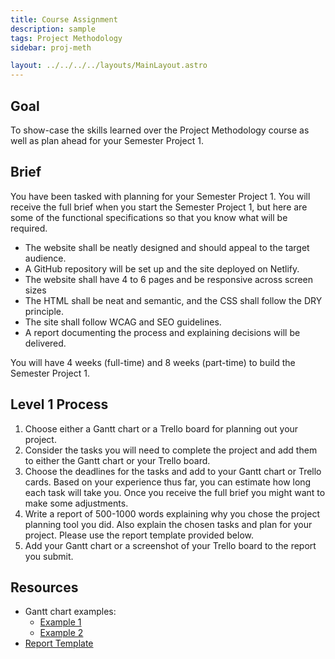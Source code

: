 ```yaml
---
title: Course Assignment
description: sample
tags: Project Methodology
sidebar: proj-meth

layout: ../../../../layouts/MainLayout.astro
---
```


## Goal

To show-case the skills learned over the Project Methodology course as well as plan ahead for your Semester Project 1.

## Brief

You have been tasked with planning for your Semester Project 1. You will receive the full brief when you start the Semester Project 1, but here are some of the functional specifications so that you know what will be required.

- The website shall be neatly designed and should appeal to the target audience.
- A GitHub repository will be set up and the site deployed on Netlify.
- The website shall have 4 to 6 pages and be responsive across screen sizes
- The HTML shall be neat and semantic, and the CSS shall follow the DRY principle.
- The site shall follow WCAG and SEO guidelines.
- A report documenting the process and explaining decisions will be delivered.

You will have 4 weeks (full-time) and 8 weeks (part-time) to build the Semester Project 1.

## Level 1 Process

1. Choose either a Gantt chart or a Trello board for planning out your project.
2. Consider the tasks you will need to complete the project and add them to either the Gantt chart or your Trello board.
3. Choose the deadlines for the tasks and add to your Gantt chart or Trello cards. Based on your experience thus far, you can estimate how long each task will take you. Once you receive the full brief you might want to make some adjustments.
4. Write a report of 500-1000 words explaining why you chose the project planning tool you did. Also explain the chosen tasks and plan for your project. Please use the report template provided below.
5. Add your Gantt chart or a screenshot of your Trello board to the report you submit.

## Resources

- Gantt chart examples:
  - [Example 1](https://s.studiobinder.com/wp-content/uploads/2017/11/Create-A-Free-Gantt-Chart-Online-Modern-Gantt-Chart-Sample-Excell-StudioBinder.jpg)
  - [Example 2](https://www.projectengineer.net/wp-content/uploads/2018/09/gantt-chart-toms-planner-768x310.png)
- [Report Template](../resources/FEU1reporttemplate.docx)

